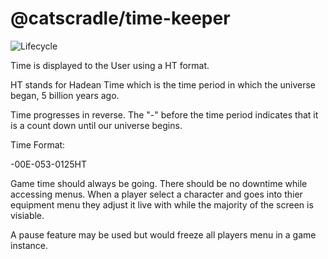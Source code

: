 # @catscradle/time-keeper

![Lifecycle](https://img.shields.io/badge/lifecycle-unstable-red)

Time is displayed to the User using a HT format.

HT stands for Hadean Time which is the time period in which the universe began,
5 billion years ago.

Time progresses in reverse. The "-" before the time period indicates that it is
a count down until our universe begins.

Time Format:

-00E-053-0125HT

Game time should always be going. There should be no downtime while accessing
menus. When a player select a character and goes into thier equipment menu they
adjust it live with while the majority of the screen is visiable.

A pause feature may be used but would freeze all players menu in a game
instance.
